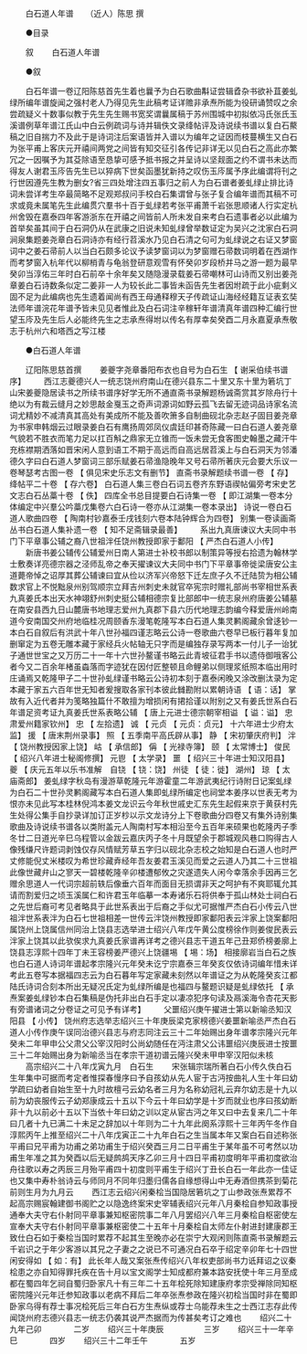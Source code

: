 <!-- { "loadSidebar": true } -->
　　白石道人年谱　　（近人）陈思 撰 

　　●目录 

　　叙 
　　白石道人年谱 

　　●叙 

　　白石年谱一卷辽阳陈慈首先生着也曩予为白石歌曲斠证尝辑孴杂书欲补苴姜虬绿所编年谱旋闻之强村老人乃得见先生此稿考证详赡非承焘所能为役研诵赞叹之余尝疏疑义十数事似教于先生先生赐书宽奖谓曩属稿于苏州围城中初拟依冯氏张氏玉溪谱例草年谱江氏山中白云例疏词与诗并辑佚文录绛帖评及诗说续书谱以复白石藂稿之旧自揣力不及此于是诗词注后案语皆并入谱以为编年之证因而枝蔓横生又白石为张平甫上客庆元开禧间两党之间皆有知交征引各传记非详无以见白石之高此亦繁冗之一因嘱予为其芟除语至恳挚可感予抵书报之并呈诗以坚觌面之约不谓书未达而得友人谢君玉庈告先生已以猝病下世矣函墨犹新持之叹伤玉庈属予序此编谓将刊之行世因遵先生教为删女?省三四处增注四五事归之前人为白石谱者姜虬绿止排比诗词未尝详考生卒最简略不足观郑叔问手校白石集谓曾与张子复合编年谱而其稿不可求或竟未属笔先生此编贯穴羣书十百于虬绿若考张平甫萧千岩张思顺诸人行实定杭州舍毁在嘉泰四年客游浙东在开禧之间皆前人所未发自来考白石遗事者必以此编为首举矣虽其间于白石洞仍从在武康之旧说未知虬绿曾举数证定为吴兴之沈家白石洞涧泉集题姜尧章白石洞诗亦有经行苕溪水乃见白石清之句可为虬绿说之右证又梦窗词中之姜石帚前人以当白石颇多论议予读梦窗词以为梦窗赠石帚数词明着在西湖作而考梦窗入杭年代以柳梢青与龟翁登研意观雪有怀癸卯岁段桥并马之游一题为最早癸卯当淳佑三年时白石前卒十余年矣又随隐漫录载姜石帚嘲林可山诗而又别出姜尧章姜白石诗数条似定二姜非一人为较长此二事皆未函告先生者因坿疏于此小疵剩义固不足为此编病也先生遗着闻尚有西王母通释穆天子传疏证山海经经籍互证表玄奘法师年谱浣花年谱予皆未见见者惟此及白石词注辛稼轩年谱清真年谱四种汇编行世望玉庈及先生后人必能终先生之志承焘得坿以传名有厚幸矣癸酉二月永嘉夏承焘敬志于杭州六和塔西之写江楼 

　　●白石道人年谱 

　　辽阳陈思慈首撰 
　　姜夔字尧章番阳布衣也自号为白石生 【 谢采伯续书谱序】 
　　西江志夔德兴人一统志饶州府南山在德兴县东二十里又东十里为箬坑丁山宋姜夔隐居读书之所续书谱序好学无所不通直斋书录解题杨诚斋赏其岁除舟行十绝以为有裁云缝月之妙思敲金戛玉之奇声词源词如野云孤飞去留无迹词品诗家名流词尤精妙不减清真其高处有美成所不能及善吹箫多自制曲砚北杂志赵子固目姜尧章为书家申韩烟云过眼录姜白石有鹰扬周郊凤仪虞廷印甚奇陈藏一曰白石道人姜尧章气貌若不胜衣而笔力足以扛百斛之鼎家无立锥而一饭未尝无食客图史翰墨之藏汗牛充栋襟期洒落如晋宋闲人意到语工不期于高远而自高远居苕溪上与白石洞天为邻潘德久字曰白石道人梦窗词三部乐赋姜石帚渔隐晚年又号石帚所著庆元会要大乐议一卷琴瑟考古图一卷 【 俱见宋史乐志文有删节】 直斋书录解题续书谱一卷 【 存】 绛帖平二十卷 【 存六卷】 白石道人集三卷白石词五卷齐东野语禊帖偏旁考宋史艺文志白石丛藁十卷 【 佚】 四库全书总目提要白石诗集一卷 【 即江湖集一卷本分体编定中兴羣公吟藁戊集卷六白石诗一卷亦从江湖集一卷本录出】 诗说一卷白石道人歌曲四卷 【 陶南村钞嘉泰壬戌钱刻六卷本陆钟辉合为四卷】 别集一卷读画斋丛书白石道人集补遗一卷 【 知不足斋辑录最善】 
　　系出九真唐谏议大夫同中书门下平章事公辅之裔八世祖泮任饶州教授即家于鄱阳 【 严杰白石道人小传】 
　　新唐书姜公辅传公辅爱州日南人第进士补校书郎以制策异等授右拾遗为翰林学士敷奏详亮德宗器之泾师乱帝之奉天擢谏议大夫同中书门下平章事帝徙梁唐安公主道薨帝悼之诏厚其葬公辅谏曰宜从俭以济军兴帝怒下迁左庶子久不迁陆贽为相公辅数求官上不悦黜泉州别驾顺宗立拜吉州刺史未就官卒宪宗时赠礼部尚书宰相世系表九真姜氏本出天水神翊舒州刺史挺公辅相德宗复比部郎中一统志泉州府唐姜公辅墓在南安县西九日山麓唐书地理志爱州九真郡下县六历代地理志韵编今释爱唐州岭南道今安南国交州府地临桂况周颐香东漫笔乾隆写本白石道人集灵鹣阁藏余曾迻钞一本白石自叙后有洪武十年八世孙福四谨志略云公诗一卷歌曲六卷早已板行暮年复加删窜定为五卷无雕本藏于家经兵火帖轴无只字而是编独存录写两本一付儿子一诒犹子通世世宝之又万历二十一年十六世孙鳌谨书略云此青坡征君手书以遗侍御哦客公者今又二百余年楮虽螙落而字迹犹在因付匠整顿且命鲤弟以侧理浆纸照本临出用时庄诵焉又乾隆甲子二十世孙虬绿谨书略云公诗初本刻于嘉泰闲晚又涂改删汰录为定本藏于家五六百年世无知者爰搜取各家刊本彼此雠勘附以累朝诗语 【 语：话】 掌故有入近代者并为笺略独篇什不敢擅为增损闲有捃拾谨以附别之又有姜氏世系白石年谱足资考证九真姜氏世系表略公辅 【 唐上元进士德宗朝宰相谥 【 谥：谥】 忠肃爱州籍家钦州】 忠 【 左拾遗】 诚 【 元贞 【 元贞：贞元】 十六年进士少府太监】 援 【 唐末荆州录事】 照 【 五季南平高氏辟从事】 静 【 宋初肇庆府判】 泮 【 饶州教授因家上饶】 岵 【 承信郎】 偁 【 光禄寺簿】 颐 【 太常博士】 俊民 【 绍兴八年进士秘阁修撰】 元鬯 【 太学录】 噩 【 绍兴三十年进士知汉阳县】 夔 【 庆元五年以乐书准解　自铙 【 铙：饶】 州徒 【 徒：徙】 湖州】 琼 【 太庙斋郎】 姜虬绿字秋岛有漫游草乾隆元年游霍童二年游武夷纪行诗附日记案虬绿为白石二十世孙灵鹣阁藏写本白石道人集即虬绿所编定也祠堂本姜序以世表无考为恨亦未见此写本桂林倪鸿本姜文龙识云今年秋世戚史汇东先生起假来京于黄获村先生处得公集手自抄录详加订正岁杪以示文龙诗分上下卷歌曲分四卷又有集外诗别集歌曲及诗说续书谱各以类附盖元人陶南村写本相沿至今五百年来硕果也乾隆丙子季冬廿二日道光辛巳乌程管以金跋云嘉庆丙子冬十月既望余于郡城观风巷口购得古人像残缣尺许题词剥蚀仅存风情赋芳草五字归以砚北杂志校之始知是白石道人也时严丈修能倪丈米楼叹为希世珍藏弆经年吾友姜君玉溪见而爱之云道人乃其二十三世祖此像世藏弁山之寥天一碧楼乾隆辛卯楼遭郁攸之灾遂遗失人闲今幸落余手因再三乞赠余思道人一代词宗超前轶后像垂六百年而面目无损谓非天之呵护有不爽耶辄允其请而割爱归之顷玉溪属仁和许君玉年临摹一本寿诸乐石将供奉于孤山林处士祠白石之先世后裔可考见者略具于此世系表出于后裔之手似尤可据惟严杰白石小传云八世祖泮世系表泮为白石七世祖相差一世传云泮饶州教授即家鄱阳表云泮家上饶案鄱阳属饶州上饶属信州同治上饶县志选举进士绍兴八年戊午黄公度榜徐作则姜俊民表云泮家上饶其以此欤俟求九真姜氏家谱再详考之德兴县志干道五年己丑郑侨榜姜廓上饶县志淳熙十四年丁未王容榜姜严德兴上饶疆埸 【 埸：场】 相接廓岩当白石之族也白石道人诗词年谱起孝宗隆兴元年癸未讫宁宗嘉泰三年癸亥仅依诗词编年惜未详考此五卷写本据福四志云为白石暮年写定家藏未刻然以年谱证之为从乾隆癸亥江都陆氏诗词合刻本所出无疑况氏定为虬绿所编是也福四与鳌题识疑是虬绿依托 【 承焘案姜虬绿钞本白石集稿是伪托非出白石手定以凄凉犯序句读及鬲溪海令杏花天影有旁谱诸词之分卷证之可见予有详考】 
　　父噩绍兴庚午擢进士第以新喻丞知汉阳县 【 小传】 饶州府志选举志绍兴三十年庚辰梁克家榜德兴姜噩新喻丞严杰白石道人小传作庚午误同治德兴县志与府志同注云三十二年始赐出身年谱孝宗隆兴元年癸未二年甲申公父肃父公宰汉阳时公尚幼随任在沔注肃父公讳噩绍兴庚辰进士按噩三十二年始赐出身为新喻丞当在孝宗干道初谱云隆兴癸未甲申宰汉阳似未核 
　　高宗绍兴二十八年戊寅九月　白石生 
　　宋张辑宗瑞所著白石小传久佚白石生年集中可据而考定者惟探春慢序曰予自孩幼从先人宦于古沔按曲礼人生十年曰幼学疏曰幼者自始生至十九时故檀弓云幼名者三月为名称幼冠礼云弃尔幼志是十九以前为幼丧服传云子幼郑康成云十五以下今云十年曰幼学是十岁而就业也序曰孩幼断非十九以前必十五以下当依十年曰幼之训以定从宦古沔之年又曰中去复来几二十年曰几者十九已满二十未足之辞加以十年则为二十九年此阕系淳熙十三年丙午冬作自淳熙丙午上推至绍兴二十八年戊寅正二十九年白石之生当属本年又案白石自述称张平甫曰兄平甫为功甫之弟功甫生于绍兴癸酉三月二日平甫生于某年虽不可考然以功甫生年准之其为癸酉以后无疑鹧鸪天序乙卯三月十四日平甫初度明年平甫初度欲治舟往歌以寿之丙辰三月殆平甫四十初度则平甫生于绍兴丁丑长白石一年此亦一佳证也又集中寿朴翁诗云与师同月不同年归墨归儒各自缘想得山中无寿酒但携茶到菊花前则生月为九月云 
　　西江志云绍兴闲秦桧当国隐居箬坑之丁山参政张焘累荐不起高宗赐宸翰建御书阁贮之以隐逸终案宋史宰辅表绍兴元年八月秦桧自参知政事授通奉大夫守右仆射同平章事兼知枢密院事二年八月罢绍兴八年三月秦桧自枢密使左宣奉大夫守右仆射同平章事兼枢密使二十五年十月秦桧自太师左仆射进封建康郡王致仕白石如于秦桧当国时累荐不起其生至晚亦必在崇宁大观闲则陈直斋书录解题云千岩识之于年少客游以其兄之子妻之之说已不可通况白石卒于绍定辛卯年七十四世闲安得如 【 如：有】 此长年人哉又案张焘传绍兴八年权吏部尚书力诋拜诏之议秦桧患之亦自知得罪托疾在告十月以宝文阁学士知成都府兼本路安抚使十年三月至成都在蜀四年乞祠自蜀归卧家凡十有三年二十五年桧死除知建康府孝宗受禅除同知枢密院隆兴元年迁参知政事以老病不拜后二年卒张焘参政在隆兴初桧当国时非在蜀即卧家乌得有荐士事况桧死后三年白石方生焘纵或荐士乌能荐未生之士西江志存此传闻饶州府志德兴县志一统志仍袭其说严杰据而为传甚矣考订之难也 
　　绍兴二十九年己卯　　　　二岁 
　　绍兴三十年庚辰　　　　　三岁 
　　绍兴三十一年辛巳　　　　四岁 
　　绍兴三十二年壬午　　　　五岁 
